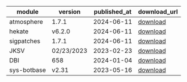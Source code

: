 <!-- recent_releases starts -->
module | version | published_at | download_url
--- | --- | --- | ---
atmosphere | 1.7.1 | 2024-06-11 | [download](https://github.com/Atmosphere-NX/Atmosphere/releases/download/1.7.1/fusee.bin)
hekate | v6.2.0 | 2024-06-11 | [download](https://github.com/CTCaer/hekate/releases/download/v6.2.0/hekate_ctcaer_6.2.0_Nyx_1.6.2_v4.zip)
sigpatches | 1.7.1 | 2024-06-11 | [download](https://sigmapatches.su/sigpatches.zip?06.11.2024)
JKSV | 02/23/2023 | 2023-02-23 | [download](https://github.com/J-D-K/JKSV/releases/download/02/23/2023/JKSV.nro)
DBI | 658 | 2024-01-04 | [download](https://github.com/rashevskyv/dbi/releases/download/658/DBI.nro)
sys-botbase | v2.31 | 2023-05-16 | [download](https://github.com/olliz0r/sys-botbase/releases/download/v2.31/sys-botbase231.zip)
<!-- recent_releases ends -->